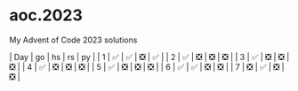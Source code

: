 # aoc.2023
My Advent of Code 2023 solutions

| Day | go                            | hs                            |                            rs | py                            |
| 1   | :white_check_mark:            | :white_check_mark:            | :negative_squared_cross_mark: | :white_check_mark:            |
| 2   | :white_check_mark:            | :negative_squared_cross_mark: | :negative_squared_cross_mark: | :negative_squared_cross_mark: |
| 3   | :white_check_mark:            | :negative_squared_cross_mark: | :negative_squared_cross_mark: | :negative_squared_cross_mark: |
| 4   | :white_check_mark:            | :negative_squared_cross_mark: | :negative_squared_cross_mark: | :negative_squared_cross_mark: |
| 5   | :white_check_mark:            | :negative_squared_cross_mark: | :negative_squared_cross_mark: | :negative_squared_cross_mark: |
| 6   | :white_check_mark:            | :white_check_mark:            | :negative_squared_cross_mark: | :negative_squared_cross_mark: |
| 7   | :negative_squared_cross_mark: | :white_check_mark:            | :negative_squared_cross_mark: | :negative_squared_cross_mark: |
